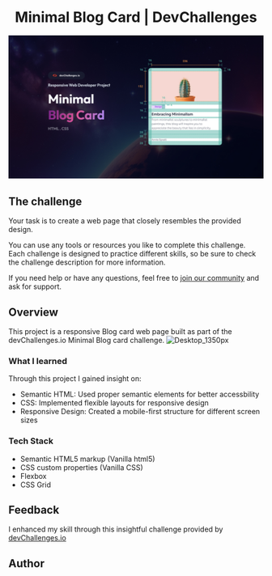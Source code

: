 # <h1 align="center"> Minimal Blog Card | DevChallenges   </h1>

![Thumbnail for the Minimal Blog Card coding challenge](./thumbnail.jpg)


## The challenge

Your task is to create a web page that closely resembles the provided design.

You can use any tools or resources you like to complete this challenge. Each challenge is designed to practice different skills, so be sure to check the challenge description for more information.

If you need help or have any questions, feel free to [join our community](https://github.com/orgs/devchallenges-io/discussions) and ask for support.

## Overview
This project is a responsive Blog card web page built as part of the devChallenges.io Minimal Blog card challenge. 
![Desktop_1350px](https://github.com/user-attachments/assets/88ccacbb-aa8c-426a-b7dd-16d04cd98246)


### What I learned
Through this project I gained insight on:
- Semantic HTML: Used proper semantic elements for better accessbility
- CSS: Implemented flexible layouts for responsive design
-  Responsive Design: Created a mobile-first structure for different screen sizes

### Tech Stack

- Semantic HTML5 markup (Vanilla html5)
- CSS custom properties (Vanilla CSS)
- Flexbox
- CSS Grid

## Feedback
I enhanced my skill through this insightful challenge provided by <a href="https://devchallenges.io/"> devChallenges.io</a> 


## Author
